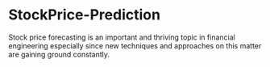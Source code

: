 # StockPrice-Prediction
Stock price forecasting is an important and thriving topic in financial engineering especially since new techniques and approaches on this matter are gaining ground constantly.
